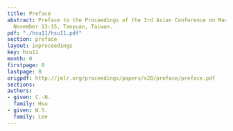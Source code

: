 ```yaml
---
title: Preface
abstract: Preface to the Proceedings of the 3rd Asian Conference on Machine Learning,
  November 13-15, Taoyuan, Taiwan.
pdf: "./hsu11/hsu11.pdf"
section: preface
layout: inproceedings
key: hsu11
month: 0
firstpage: 0
lastpage: 0
origpdf: http://jmlr.org/proceedings/papers/v20/preface/preface.pdf
sections: 
authors:
- given: C.-N.
  family: Hsu
- given: W.S.
  family: Lee
---
```

